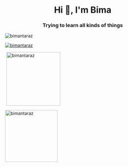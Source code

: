 <h1 align="center">Hi 👋, I'm Bima</h1>
<h3 align="center">Trying to learn all kinds of things</h3>

<p align="left"> <img src="https://komarev.com/ghpvc/?username=bimantaraz&label=Profile%20views&color=0e75b6&style=flat" alt="bimantaraz" /> </p>

<p align="left"> <a href="https://github.com/ryo-ma/github-profile-trophy"><img src="https://github-profile-trophy.vercel.app/?username=bimantaraz" alt="bimantaraz" /></a> </p>

<p>&nbsp;<img align="center" src="https://github-readme-stats.vercel.app/api/top-langs/?username=bimantaraz&layout=compact" height=175 alt="bimantaraz" /></p>

<p><img align="center" src="https://github-readme-streak-stats.herokuapp.com/?user=bimantaraz&" height=170 alt="bimantaraz" /></p>

